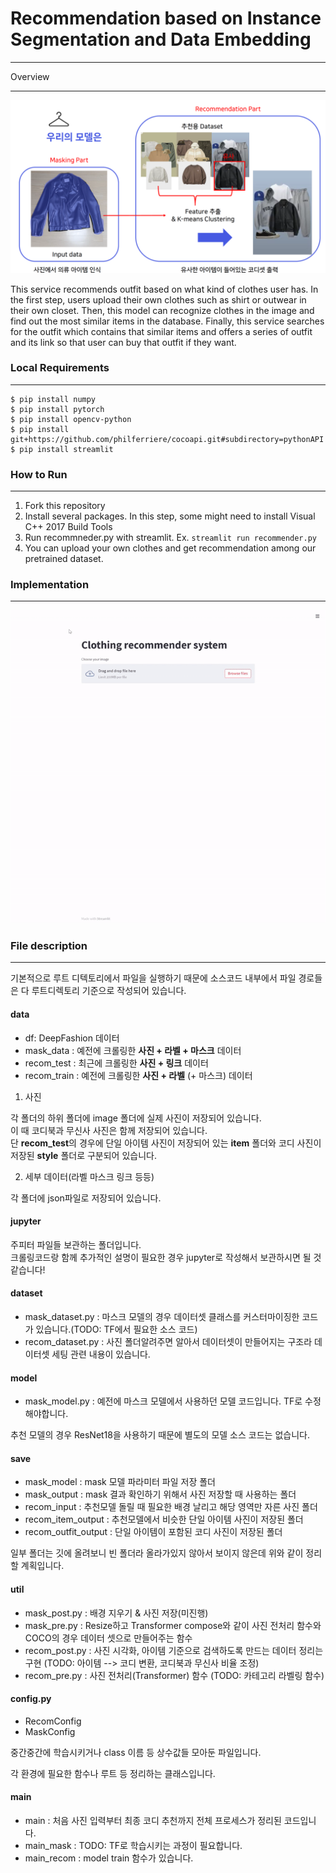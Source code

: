 # Recommendation based on Instance Segmentation and Data Embedding
***


Overview
***
![제목](/md_src/img1.PNG)

This service recommends outfit based on what kind of clothes user has. In the first step, users 
upload their own clothes such as shirt or outwear in their own closet. Then, this model can recognize 
clothes in the image and find out the most similar items in the database. Finally, this service searches for
the outfit which contains that similar items and offers a series of outfit and its link so that user can buy that outfit
if they want.


### Local Requirements
***
```
$ pip install numpy
$ pip install pytorch
$ pip install opencv-python
$ pip install git+https://github.com/philferriere/cocoapi.git#subdirectory=pythonAPI
$ pip install streamlit
```

### How to Run
***
1. Fork this repository
2. Install several packages. 
   In this step, some might need to install Visual C++ 2017 Build Tools
3. Run recommneder.py with streamlit. 
   Ex. ```streamlit run recommender.py```
4. You can upload your own clothes and get recommendation among our pretrained dataset.


### Implementation
***
![제목](/md_src/video.gif)


### File description
***

기본적으로 루트 디텍토리에서 파일을 실행하기 때문에 소스코드 내부에서 파일 경로들은 다 루트디렉토리 기준으로 
작성되어 있습니다.
 
#### data
- df: DeepFashion 데이터
- mask_data : 예전에 크롤링한 **사진 + 라벨 + 마스크** 데이터
- recom_test : 최근에 크롤링한 **사진 + 링크** 데이터
- recom_train : 예전에 크롤링한 **사진 + 라벨** (+ 마스크) 데이터

1. 사진

각 폴더의 하위 폴더에 image 폴더에 실제 사진이 저장되어 있습니다.<br>
이 때 코디북과 무신사 사진은 함께 저장되어 있습니다.<br>
단 **recom_test**의 경우에 단일 아이템 사진이 저장되어 있는 **item** 폴더와 
코디 사진이 저장된 **style** 폴더로 구분되어 있습니다.<br> 

2. 세부 데이터(라벨 마스크 링크 등등)

각 폴더에 json파일로 저장되어 있습니다.

#### jupyter

주피터 파일들 보관하는 폴더입니다.<br>
크롤링코드랑 함께 추가적인 설명이 필요한 경우 jupyter로 작성해서 보관하시면 될 것 같습니다!

#### dataset
- mask_dataset.py : 마스크 모델의 경우 데이터셋 클래스를 커스터마이징한 코드가 있습니다.(TODO: TF에서 필요한 소스 코드)
- recom_dataset.py : 사진 폴더알려주면 알아서 데이터셋이 만들어지는 구조라 데이터셋 세팅 관련 내용이 있습니다.

#### model
- mask_model.py : 예전에 마스크 모델에서 사용하던 모델 코드입니다. TF로 수정해야합니다.

추천 모델의 경우 ResNet18을 사용하기 때문에 별도의 모델 소스 코드는 없습니다.    

#### save
- mask_model : mask 모델 파라미터 파일 저장 폴더
- mask_output : mask 결과 확인하기 위해서 사진 저장할 때 사용하는 폴더
- recom_input : 추천모델 돌릴 때 필요한 배경 날리고 해당 영역만 자른 사진 폴더
- recom_item_output : 추천모델에서 비슷한 단일 아이템 사진이 저장된 폴더
- recom_outfit_output : 단일 아이템이 포함된 코디 사진이 저장된 폴더

일부 폴더는 깃에 올려보니 빈 폴더라 올라가있지 않아서 보이지 않은데 위와 같이 정리할 계획입니다.

#### util
- mask_post.py : 배경 지우기 & 사진 저장(미진행)
- mask_pre.py : Resize하고 Transformer compose와 같이 사진 전처리 함수와 COCO의 경우 데이터 셋으로 만들어주는 함수
- recom_post.py : 사진 시각화, 아이템 기준으로 검색하도록 만드는 데이터 정리는 구현 (TODO: 아이템 --> 코디 변환, 코디북과 무신사 비율 조정)
- recom_pre.py : 사진 전처리(Transformer) 함수 (TODO: 카테고리 라벨링 함수)


#### config.py

- RecomConfig 
- MaskConfig

중간중간에 학습시키거나 class 이름 등 상수값들 모아둔 파일입니다.<br>

각 환경에 필요한 함수나 루트 등 정리하는 클래스입니다.  

#### main

- main : 처음 사진 입력부터 최종 코디 추천까지 전체 프로세스가 정리된 코드입니다.
- main_mask : TODO: TF로 학습시키는 과정이 필요합니다.
- main_recom : model train 함수가 있습니다.